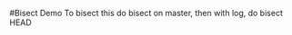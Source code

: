 #Bisect Demo
To bisect this do bisect on master, then with log, do bisect HEAD <first commit of merged branch>
